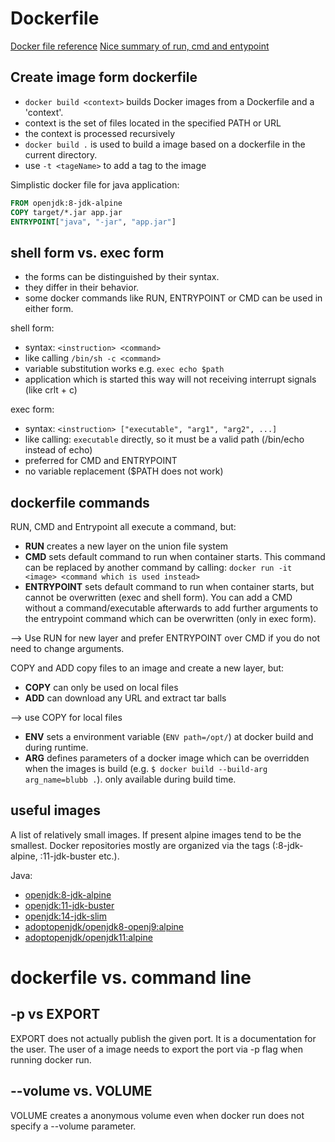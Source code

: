 # Dockerfile

[Docker file reference](https://docs.docker.com/engine/reference/builder/)
[Nice summary of run, cmd and entypoint](https://goinbigdata.com/docker-run-vs-cmd-vs-entrypoint/)

## Create image form dockerfile

- `docker build <context>`  builds Docker images from a Dockerfile and a 'context'.
- context is the set of files located in the specified PATH or URL
- the context is processed recursively
- `docker build .` is used to build a image based on a dockerfile in the current directory.
- use `-t <tageName>` to add a tag to the image

Simplistic docker file for java application:

```dockerfile
FROM openjdk:8-jdk-alpine
COPY target/*.jar app.jar
ENTRYPOINT["java", "-jar", "app.jar"]
```

## shell form vs. exec form

- the forms can be distinguished by their syntax. 
- they differ in their behavior.
- some docker commands like RUN, ENTRYPOINT or CMD can be used in either form.

shell form: 

- syntax: `<instruction> <command>`
- like calling `/bin/sh -c <command>`
- variable substitution works e.g. `exec echo $path`
- application which is started this way will not receiving interrupt signals (like crlt + c)

exec form:

- syntax: `<instruction> ["executable", "arg1", "arg2", ...]`
- like calling: `executable` directly, so it must be a valid path (/bin/echo instead of echo)
- preferred for CMD and ENTRYPOINT
- no variable replacement ($PATH does not work)

## dockerfile commands

RUN, CMD and Entrypoint all execute a command, but:

- **RUN** creates a new layer on the union file system
- **CMD** sets default command to run when container starts. This command can be replaced by another command by calling: `docker run -it <image> <command which is used instead>`
- **ENTRYPOINT** sets default command to run when container starts, but cannot be overwritten (exec and shell form). You can add a CMD without a command/executable afterwards to add further arguments to the entrypoint command which can be overwritten (only in exec form).

--> Use RUN for new layer and prefer ENTRYPOINT over CMD if you do not need to change arguments.

COPY and ADD copy files to an image and create a new layer, but:

- **COPY** can only be used on local files
- **ADD** can download any URL and extract tar balls

--> use COPY for local files

- **ENV** sets a environment variable (`ENV path=/opt/`) at docker build and during runtime.
- **ARG** defines parameters of a docker image which can be overridden when the images is build (e.g. `$ docker build --build-arg arg_name=blubb .`). only available during build time.

## useful images

A list of relatively small images. If present alpine images tend to be the smallest. Docker repositories mostly are organized via the tags (:8-jdk-alpine, :11-jdk-buster etc.).

Java:

- [openjdk:8-jdk-alpine](https://hub.docker.com/_/openjdk/)
- [openjdk:11-jdk-buster](https://hub.docker.com/_/openjdk/)
- [openjdk:14-jdk-slim](https://hub.docker.com/_/openjdk/)
- [adoptopenjdk/openjdk8-openj9:alpine](https://hub.docker.com/r/adoptopenjdk/openjdk8-openj9)
- [adoptopenjdk/openjdk11:alpine](https://hub.docker.com/r/adoptopenjdk/openjdk11)

# dockerfile vs. command line

## -p vs EXPORT

EXPORT does not actually publish the given port. It is a documentation for the user. The user of a image needs to export the port via -p flag when running docker run.

## --volume vs. VOLUME

VOLUME creates a anonymous volume even when docker run does not specify a --volume parameter.